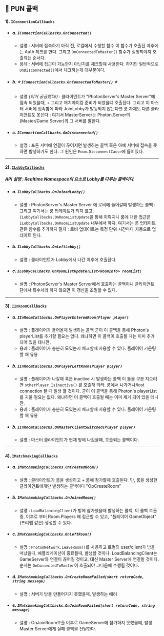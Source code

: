 
## 🔄 PUN 콜백


#### 1). `IConnectionCallbacks`

* ##### a. `IConnectionCallbacks.OnConnected()`
  * 설명 
    :   서버에 접속하기 아직 전, 로컬에서 수행할 함수
        이 함수가 호출된 이후에는 Auth 체크를 한다.
        그리고 `OnConnectedToMaster()` 함수가 실행되야지 호출되는 순서다.
  * 용례
    :   서버에 접근이 가능한지 아닌지를 체크할떄 사용한다.
        하지만 일반적으로 `OnDisconnected()`에서 체크하는게 대부분이다.
* ##### b. ⭐️ `IConnectionCallbacks.OnConnectedToMaster()` ⭐️ 
  * 설명 *(이거 궁금했다!)*
    : 클라이언트가 "PhotonServer's Master Server"에 접속 되었을때, +
    그리고 매치메이킹 준비가 되었을떄 호출된다.
    그리고 이 마스터 서버에 접속함에 따라 JoinLobby가 발동되지 않는다면 
    룸 자체도 다른 클라이언트도 못쓴다 
    : 여기서 MasterServer는 Photon.Server의 (Master/Game Server)의 그 서버를 말한다.
* ##### c. `IConnectionCallbacks.OnDisconnected()`
  * 설명 
    : 포톤 서버에 연결이 끊어지면 발생하는 콜백
    혹은 아예 서버에 접속을 못하면 발생하기도 한다.
    그 원인은 `Enum.DisconnectCause`에 들어있다.

---

#### 2). [`ILobbyCallbacks`](https://doc-api.photonengine.com/en/pun/current/interface_photon_1_1_realtime_1_1_i_lobby_callbacks.html)

##### API 설명 : Realtime Namespace의 요소로 Lobby를 다루는 콜백이다.

* ##### a. `ILobbyCallbacks.OnJoinedLobby()`
  * 설명
    : PhotonServer's Master Server 에 로비에 들어갈때 발생하는 콜백
    : 그리고 여기서는 룸 업데이트가 되지 않고, 
    `ILobbyCallbacks.OnRoomListUpdate`을 통해 이뤄지니
    룸에 대한 접근은 `ILobbyCallbacks.OnRoomListUpdate` 내부에서 하자.
    여기서는 룸 업데이트 관련 함수를 추가하지 말자
    : 로비 업데이트는 특정 단위 시간마다 자동으로 업데이트 된다.

* ##### b. `ILobbyCallbacks.OnLeftLobby()`
  * 설명
    :  클라이언트가 Lobby에서 나간 이후에 호출된다.

* ##### c. `ILobbyCallbacks.OnRoomListUpdate(List<RoomInfo> roomList)`
  * 설명
    :  PhotonServer's Master Server에서 호출하는 콜백이니 클라이언트 단에서 특수처리 하지 않으면 이 갱신을 조절할 수 없다.
  

---

#### 3). [`IInRoomCallbacks`](https://doc-api.photonengine.com/en/pun/current/interface_photon_1_1_realtime_1_1_i_in_room_callbacks.html)

* ##### a. `IInRoomCallbacks.OnPlayerEnteredRoom(Player player)`
  * 설명
    : 플레이어가 들어올때 발생하는 콜백
    굳이 이 콜백을 통해 Photon's playerList를 추가할 필요는 없다.
    왜냐하면 이 콜백이 호출될 때는 이미 추가 되어 있을 테니깐.
  * 용례
    : 플레이어가 충분히 모였는지 체크할때 사용할 수 있다.
    플레이어 카운팅할 때 유용  

* ##### b. `IInRoomCallbacks.OnPlayerLeftRoom(Player player)`
  * 설명
    : 플레이어가 나갈때 혹은 inactive 시 발생하는 콜백 이 둘을 구분 지으려면 `otherPlayer.IsInactive()` 를 호출해 봐라.
    룸에서 나가거나/lost connection 될 때 발생 할 것이다.
    굳이 이 콜백을 통해 Photon's playerList를 지울 필요는 없다.
    왜냐하면 이 콜백이 호출될 때는 이미 제거 되어 있을 테니깐.
  * 용례
    : 플레이어가 충분히 모였는지 체크할때 사용할 수 있다.
    플레이어 카운팅할 때 유용  

* ##### b. `IInRoomCallbacks.OnMasterClientSwitched(Player player)`
  * 설명
    : 마스터 클라이언트가 현재 방에 나갔을때, 호출되는 콜백이다.

---

#### 4). `IMatchmakingCallbacks`

* ##### a. `IMatchmakingCallbacks.OnCreatedRoom()`
  * 설명 
    : 클라이언트가 룸을 생성하고 + 룸에 참가할때 호출된다.
    단, 룸을 생성한 클라이언트에게만 발생하는 콜백이다 "OpCreateRoom"
* ##### b. `IMatchmakingCallbacks.OnJoinedRoom()`
  * 설명 
    : `LoadBalancingClient`가 방에 참가했을때 발생하는 콜백,
    이 콜백 호출 중, 이후로 부터 Room.Players 에 접근할 수 있고, "플레이어 GameObject"(프리펩 같은) 생성할 수 있다.

* ##### c. `IMatchmakingCallbacks.OnLeftRoom()`
  * 설명 
    : `PhotonNetwork.LeaveRoom()`를 사용하고 
    로컬의 user/client가 방을 떠났을때, 애플리케이션이 종료될때, 발생할 것이다.
    LoadBalancingClient는 GameServer와 연결이 끊어질 것이고, 대신 Master Server에 연결될 것이다.
    순서는 `OnConnectedToMaster`이 호출되야 그다음에 수행될 것이다.

* ##### d. `IMatchmakingCallbacks.OnCreateRoomFailed(short returnCode, string message)`
  * 설명 
    : 서버가 방을 만들어지지 못했을때, 발생하는 에러
* ##### e. `IMatchmakingCallbacks.OnJoinRoomFailed(short returnCode, string message)`
  * 설명 
    : OnJoinRoom호출 이후로 GameServer에 참가하지 못했을때, 발생
    Master Server에게 실패 콜백을 전달한다.
